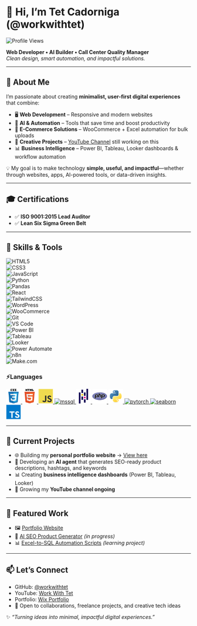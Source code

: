 # 👋 Hi, I’m Tet Cadorniga (@workwithtet)

![Profile Views](https://komarev.com/ghpvc/?username=workwithtet&color=brightgreen)

**Web Developer • AI Builder • Call Center Quality Manager**  
*Clean design, smart automation, and impactful solutions.*

---

## 🌟 About Me
I’m passionate about creating **minimalist, user-first digital experiences** that combine:
- 🖥️ **Web Development** – Responsive and modern websites  
- 🤖 **AI & Automation** – Tools that save time and boost productivity  
- 🛒 **E-Commerce Solutions** – WooCommerce + Excel automation for bulk uploads  
- 🎥 **Creative Projects** – [YouTube Channel](https://www.youtube.com/@workwithtet) still working on this 
- 📊 **Business Intelligence** – Power BI, Tableau, Looker dashboards & workflow automation  

💡 My goal is to make technology **simple, useful, and impactful**—whether through websites, apps, AI-powered tools, or data-driven insights.

---

## 🎓 Certifications
- ✅ **ISO 9001:2015 Lead Auditor**  
- ✅ **Lean Six Sigma Green Belt**  

---

## 🔧 Skills & Tools
![HTML5](https://img.shields.io/badge/Code-HTML5-orange?logo=html5)  
![CSS3](https://img.shields.io/badge/Style-CSS3-blue?logo=css3)  
![JavaScript](https://img.shields.io/badge/Code-JavaScript-yellow?logo=javascript)  
![Python](https://img.shields.io/badge/Code-Python-green?logo=python)  
![Pandas](https://img.shields.io/badge/Data-Pandas-blue?logo=pandas)  
![React](https://img.shields.io/badge/Framework-React-lightblue?logo=react)  
![TailwindCSS](https://img.shields.io/badge/Style-TailwindCSS-teal?logo=tailwindcss)  
![WordPress](https://img.shields.io/badge/CMS-WordPress-black?logo=wordpress)  
![WooCommerce](https://img.shields.io/badge/Ecommerce-WooCommerce-purple?logo=woocommerce)  
![Git](https://img.shields.io/badge/VersionControl-Git-red?logo=git)  
![VS Code](https://img.shields.io/badge/IDE-VSCode-blue?logo=visualstudiocode)  
![Power BI](https://img.shields.io/badge/Analytics-PowerBI-yellow?logo=powerbi)  
![Tableau](https://img.shields.io/badge/Analytics-Tableau-blueviolet?logo=tableau)  
![Looker](https://img.shields.io/badge/Analytics-Looker-blue?logo=looker)  
![Power Automate](https://img.shields.io/badge/Automation-PowerAutomate-darkblue?logo=powerautomate)  
![n8n](https://img.shields.io/badge/Automation-n8n-orange?logo=n8n)  
![Make.com](https://img.shields.io/badge/Automation-Make.com-purple?logo=make)  


<h3 align="left">⚡Languages</h3>
<p align="left"> <a href="https://www.w3schools.com/css/" target="_blank" rel="noreferrer"> <img src="https://raw.githubusercontent.com/devicons/devicon/master/icons/css3/css3-original-wordmark.svg" alt="css3" width="40" height="40"/> </a> <a href="https://www.w3.org/html/" target="_blank" rel="noreferrer"> <img src="https://raw.githubusercontent.com/devicons/devicon/master/icons/html5/html5-original-wordmark.svg" alt="html5" width="40" height="40"/> </a> <a href="https://developer.mozilla.org/en-US/docs/Web/JavaScript" target="_blank" rel="noreferrer"> <img src="https://raw.githubusercontent.com/devicons/devicon/master/icons/javascript/javascript-original.svg" alt="javascript" width="40" height="40"/> </a> <a href="https://www.microsoft.com/en-us/sql-server" target="_blank" rel="noreferrer"> <img src="https://www.svgrepo.com/show/303229/microsoft-sql-server-logo.svg" alt="mssql" width="40" height="40"/> </a> <a href="https://pandas.pydata.org/" target="_blank" rel="noreferrer"> <img src="https://raw.githubusercontent.com/devicons/devicon/2ae2a900d2f041da66e950e4d48052658d850630/icons/pandas/pandas-original.svg" alt="pandas" width="40" height="40"/> </a> <a href="https://www.php.net" target="_blank" rel="noreferrer"> <img src="https://raw.githubusercontent.com/devicons/devicon/master/icons/php/php-original.svg" alt="php" width="40" height="40"/> </a> <a href="https://www.python.org" target="_blank" rel="noreferrer"> <img src="https://raw.githubusercontent.com/devicons/devicon/master/icons/python/python-original.svg" alt="python" width="40" height="40"/> </a> <a href="https://pytorch.org/" target="_blank" rel="noreferrer"> <img src="https://www.vectorlogo.zone/logos/pytorch/pytorch-icon.svg" alt="pytorch" width="40" height="40"/> </a> <a href="https://seaborn.pydata.org/" target="_blank" rel="noreferrer"> <img src="https://seaborn.pydata.org/_images/logo-mark-lightbg.svg" alt="seaborn" width="40" height="40"/> </a> <a href="https://www.typescriptlang.org/" target="_blank" rel="noreferrer"> <img src="https://raw.githubusercontent.com/devicons/devicon/master/icons/typescript/typescript-original.svg" alt="typescript" width="40" height="40"/> </a> </p>

---

## 🚀 Current Projects
- 🌐 Building my **personal portfolio website** → [View here](https://alcantaratet.wixsite.com/portfolio)  
- 🤖 Developing an **AI agent** that generates SEO-ready product descriptions, hashtags, and keywords  
- 📊 Creating **business intelligence dashboards** (Power BI, Tableau, Looker)  
- 🎥 Growing my **YouTube channel ongoing**  

---

## 📂 Featured Work
- 🖼️ [Portfolio Website](https://alcantaratet.wixsite.com/portfolio)  
- 🤖 [AI SEO Product Generator](#) *(in progress)*  
- 📊 [Excel-to-SQL Automation Scripts](#) *(learning project)*  

---

## 📫 Let’s Connect
- GitHub: [@workwithtet](https://github.com/workwithtet)  
- YouTube: [Work With Tet](https://www.youtube.com/@workwithtet)  
- Portfolio: [Wix Portfolio](https://alcantaratet.wixsite.com/portfolio)  
- 💼 Open to collaborations, freelance projects, and creative tech ideas  

✨ *“Turning ideas into minimal, impactful digital experiences.”*
